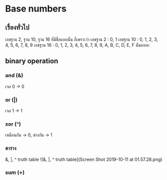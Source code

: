 # Base numbers 
## เรื่องทั่วไป 
เลขฐาน 2, ฐาน 10, ฐาน 16
ที่มีชื่อแบบนั้น ก็เพราะว่า 
เลขฐาน 2  : 0, 1
เลขฐาน 10 : 0, 1, 2, 3, 4, 5, 6, 7, 8, 9
เลชฐาน 16 : 0, 1, 2, 3, 4, 5, 6, 7, 8, 9, A, B, C, D, E, F 
นั่นแหละ 

## binary operation 
### and (&)
เจอ 0 -> 0
### or  (|)
เจอ 1 -> 1
### xor (^)
เหมือนกัน -> 0, ต่างกัน -> 1
### ตาราง
&, |, ^ truth table
![&, |, ^ truth table](Screen Shot 2019-10-11 at 01.57.28.png)
### sum (+) 
